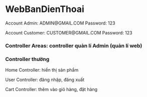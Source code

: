 # WebBanDienThoai
<p> Account Admin: ADMIN@GMAIL.COM Password: 123 </p>
 <p>Account Customer:  CUSTOMER@GMAIL.COM Password: 123</p>
 <h3>Controller Areas: controller quản lí Admin (quản lí web)</h3>
 <h3>Controller thường</h3>
 <p>Home Controller: hiển thị sản phẩm</p>
 <p>User Controller: đăng nhập, đăng xuất</p>
  <p>Cart Controller: thêm vào giỏ hàng, đặt hàng</p>